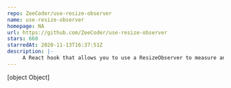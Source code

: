 ```yaml
---
repo: ZeeCoder/use-resize-observer
name: use-resize-observer
homepage: NA
url: https://github.com/ZeeCoder/use-resize-observer
stars: 660
starredAt: 2020-11-13T16:37:51Z
description: |-
     A React hook that allows you to use a ResizeObserver to measure an element's size.
---
```


[object Object]
